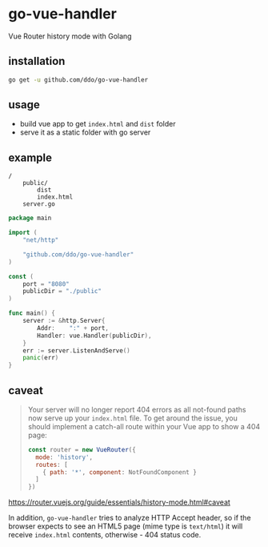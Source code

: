 # go-vue-handler
Vue Router history mode with Golang

## installation

```bash
go get -u github.com/ddo/go-vue-handler
```

## usage

* build vue app to get ``index.html`` and ``dist`` folder
* serve it as a static folder with go server

## example

```
/
    public/
        dist
        index.html
    server.go
```


```go
package main

import (
	"net/http"

	"github.com/ddo/go-vue-handler"
)

const (
	port = "8080"
	publicDir = "./public"
)

func main() {
	server := &http.Server{
		Addr:    ":" + port,
		Handler: vue.Handler(publicDir),
	}
	err := server.ListenAndServe()
	panic(err)
}
```

## caveat

> Your server will no longer report 404 errors as all not-found paths now serve up your `index.html`
> file. To get around the issue, you should implement a catch-all route within your Vue app to show
> a 404 page:
>
> ```js
> const router = new VueRouter({
>   mode: 'history',
>   routes: [
>     { path: '*', component: NotFoundComponent }
>   ]
> })
> ```
>

https://router.vuejs.org/guide/essentials/history-mode.html#caveat

In addition, `go-vue-handler` tries to analyze HTTP Accept header, so if the browser expects to see an HTML5 page (mime type is `text/html`) it will receive `index.html` contents, otherwise - 404 status code.